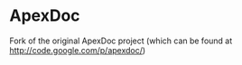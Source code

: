 ApexDoc
=======

Fork of the original ApexDoc project (which can be found at http://code.google.com/p/apexdoc/) 
